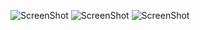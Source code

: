 ![ScreenShot](D:\AndroidProjects\AgeInMinutesApplication\app\src\main\res\Images\1.PNG)
![ScreenShot](D:\AndroidProjects\AgeInMinutesApplication\app\src\main\res\Images\2.PNG)
![ScreenShot](D:\AndroidProjects\AgeInMinutesApplication\app\src\main\res\Images\3.PNG)